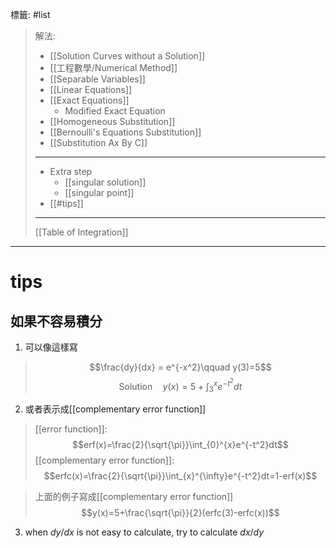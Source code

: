 標籤: #list 

> 解法: 
> 
> - [[Solution Curves without a Solution]]
> - [[工程數學/Numerical Method]]
> - [[Separable Variables]]
> - [[Linear Equations]]
> - [[Exact Equations]]
>   - Modified Exact Equation
> - [[Homogeneous Substitution]]
> - [[Bernoulli's Equations Substitution]]
> - [[Substitution Ax By C]]
> ---
> - Extra step
>   - [[singular solution]]
>   - [[singular point]]
> - [[#tips]]
> ---
> [[Table of Integration]]

---

# tips

## 如果不容易積分

1. 可以像這樣寫

> $$\frac{dy}{dx} = e^{-x^2}\qquad y(3)=5$$
> $$\text{Solution}\quad y(x)=5+\int_{3}^{x}e^{-t^2}dt$$

2. 或者表示成[[complementary error function]]

> [[error function]]: 
> $$erf(x)=\frac{2}{\sqrt{\pi}}\int_{0}^{x}e^{-t^2}dt$$
> [[complementary error function]]: 
> $$erfc(x)=\frac{2}{\sqrt{\pi}}\int_{x}^{\infty}e^{-t^2}dt=1-erf(x)$$

> 上面的例子寫成[[complementary error function]]
> $$y(x)=5+\frac{\sqrt{\pi}}{2}(erfc(3)-erfc(x))$$

3. when $dy/dx$ is not easy to calculate, try to calculate $dx/dy$
